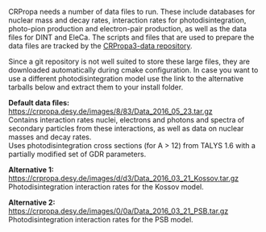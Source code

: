 CRPropa needs a number of data files to run. These include databases for nuclear mass and decay rates, interaction rates for photodisintegration, photo-pion production and electron-pair production, as well as the data files for DINT and EleCa.
The scripts and files that are used to prepare the data files are tracked by the [CRPropa3-data repository](https://github.com/CRPropa/CRPropa3-data).  

Since a git repository is not well suited to store these large files, they are downloaded automatically during cmake configuration. In case you want to use a different photodisintegration model use the link to the alternative tarballs below and extract them to your install folder. 

**Default data files:** https://crpropa.desy.de/images/8/83/Data_2016_05_23.tar.gz  
Contains interaction rates nuclei, electrons and photons and spectra of secondary particles from these interactions, as well as data on nuclear masses and decay rates.  
Uses photodisintegration cross sections (for A > 12) from TALYS 1.6 with a partially modified set of GDR parameters.

**Alternative 1:** https://crpropa.desy.de/images/d/d3/Data_2016_03_21_Kossov.tar.gz  
Photodisintegration interaction rates for the Kossov model.

**Alternative 2:** https://crpropa.desy.de/images/0/0a/Data_2016_03_21_PSB.tar.gz  
Photodisintegration interaction rates for the PSB model.